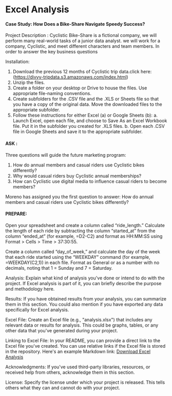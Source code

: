 # Excel Analysis

#### Case Study: How Does a Bike-Share Navigate Speedy Success?

Project Description : Cyclistic Bike-Share is a fictional company, we will perform many real-world tasks of a junior data analyst. we will work for a company, Cyclistic, and meet different characters and team members. In order to answer the key business questions

Installation: 
1. Download the previous 12 months of Cyclistic trip data.click here:(https://divvy-tripdata.s3.amazonaws.com/index.html)
2. Unzip the files.
3. Create a folder on your desktop or Drive to house the files. Use appropriate file-naming conventions.
4. Create subfolders for the .CSV file and the .XLS or Sheets file so that you have a copy of the original data. Move the downloaded files to the appropriate 
   subfolder.
5. Follow these instructions for either Excel (a) or Google Sheets (b):
  a. Launch Excel, open each file, and choose to Save As an Excel Workbook file. Put it in the subfolder you created for .XLS files.
  b. Open each .CSV file in Google Sheets and save it to the appropriate subfolder.

#### ASK :
Three questions will guide the future marketing program:
1. How do annual members and casual riders use Cyclistic bikes differently?
2. Why would casual riders buy Cyclistic annual memberships?
3. How can Cyclistic use digital media to influence casual riders to become members?

Moreno has assigned you the first question to answer: How do annual members and casual riders use Cyclistic bikes differently?

#### PREPARE:
Open your spreadsheet and create a column called “ride_length.” Calculate the length of each ride by subtracting the column “started_at” from the column “ended_at” (for example, =D2-C2) and format as HH:MM:SS using Format > Cells > Time > 37:30:55.

Create a column called “day_of_week,” and calculate the day of the week that each ride started using the “WEEKDAY” command (for example, =WEEKDAY(C2,1)) in each file. Format as General or as a number with no decimals, noting that 1 = Sunday and 7 = Saturday.

Analysis: Explain what kind of analysis you've done or intend to do with the project. If Excel analysis is part of it, you can briefly describe the purpose and methodology here.

Results: If you have obtained results from your analysis, you can summarize them in this section. You could also mention if you have exported any data specifically for Excel analysis.

Excel File: Create an Excel file (e.g., "analysis.xlsx") that includes any relevant data or results for analysis. This could be graphs, tables, or any other data that you've generated during your project.

Linking to Excel File: In your README, you can provide a direct link to the Excel file you've created. You can use relative links if the Excel file is stored in the repository. Here's an example Markdown link: [Download Excel Analysis](./analysis.xlsx)

Acknowledgments: If you've used third-party libraries, resources, or received help from others, acknowledge them in this section.

License: Specify the license under which your project is released. This tells others what they can and cannot do with your project.
